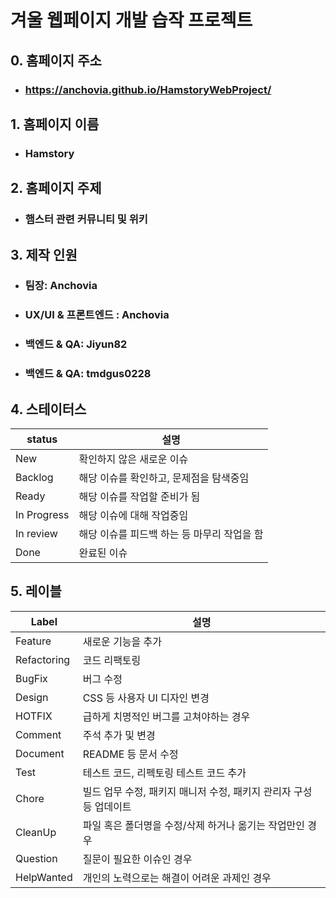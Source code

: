 # 겨울 웹페이지 개발 습작 프로젝트

## 0. 홈페이지 주소
* ### https://anchovia.github.io/HamstoryWebProject/

## 1. 홈페이지 이름
* ### Hamstory

## 2. 홈페이지 주제
* ### 햄스터 관련 커뮤니티 및 위키

## 3. 제작 인원
* ### 팀장: Anchovia
* ### UX/UI & 프론트엔드 : Anchovia
* ### 백엔드 & QA: Jiyun82
* ### 백엔드 & QA: tmdgus0228

## 4. 스테이터스
| status | 설명 |
| ------ | ---- |
| New | 확인하지 않은 새로운 이슈 |
| Backlog | 해당 이슈를 확인하고, 문제점을 탐색중임 |
| Ready | 해당 이슈를 작업할 준비가 됨 |
| In Progress | 해당 이슈에 대해 작업중임 |
| In review | 해당 이슈를 피드백 하는 등 마무리 작업을 함 |
| Done | 완료된 이슈 |

## 5. 레이블
| Label | 설명 |
| ----- | ---- |
| Feature | 새로운 기능을 추가 |
| Refactoring | 코드 리팩토링 |
| BugFix | 버그 수정 |
| Design | CSS 등 사용자 UI 디자인 변경 |
| HOTFIX | 급하게 치명적인 버그를 고쳐야하는 경우 |
| Comment | 주석 추가 및 변경 |
| Document | README 등 문서 수정 |
| Test | 테스트 코드, 리펙토링 테스트 코드 추가 |
| Chore | 빌드 업무 수정, 패키지 매니저 수정, 패키지 관리자 구성 등 업데이트 |
| CleanUp | 파일 혹은 폴더명을 수정/삭제 하거나 옮기는 작업만인 경우 |
| Question | 질문이 필요한 이슈인 경우 |
| HelpWanted | 개인의 노력으로는 해결이 어려운 과제인 경우 |
